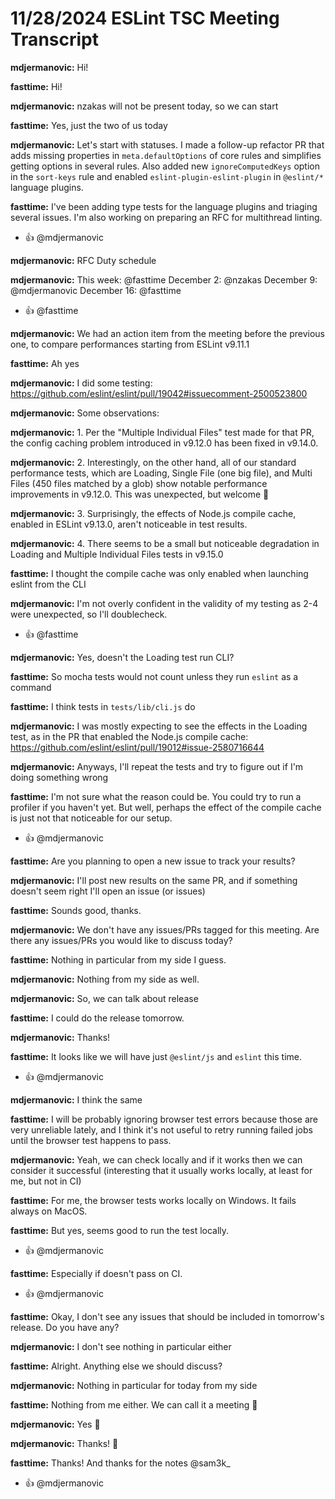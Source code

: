 # 11/28/2024 ESLint TSC Meeting Transcript

**mdjermanovic:** Hi!

**fasttime:** Hi!

**mdjermanovic:** nzakas will not be present today, so we can start

**fasttime:** Yes, just the two of us today

**mdjermanovic:** Let's start with statuses. I made a follow-up refactor PR that adds missing properties in `meta.defaultOptions` of core rules and simplifies getting options in several rules. Also added new `ignoreComputedKeys` option in the `sort-keys` rule and enabled `eslint-plugin-eslint-plugin` in `@eslint/*` language plugins.

**fasttime:** I've been adding type tests for the language plugins and triaging several issues. I'm also working on preparing an RFC for multithread linting.
 * 👍 @mdjermanovic

**mdjermanovic:** RFC Duty schedule

**mdjermanovic:** This week: @fasttime 
December 2: @nzakas 
December 9: @mdjermanovic 
December 16: @fasttime
 * 👍 @fasttime

**mdjermanovic:** We had an action item from the meeting before the previous one, to compare performances starting from ESLint v9.11.1

**fasttime:** Ah yes

**mdjermanovic:** I did some testing: https://github.com/eslint/eslint/pull/19042#issuecomment-2500523800

**mdjermanovic:** Some observations:

**mdjermanovic:** 1. Per the "Multiple Individual Files" test made for that PR, the config caching problem introduced in v9.12.0 has been fixed in v9.14.0.

**mdjermanovic:** 2. Interestingly, on the other hand, all of our standard performance tests, which are Loading, Single File (one big file), and Multi Files (450 files matched by a glob) show notable performance improvements in v9.12.0. This was unexpected, but welcome 🙂

**mdjermanovic:** 3. Surprisingly, the effects of Node.js compile cache, enabled in ESLint v9.13.0, aren't noticeable in test results.

**mdjermanovic:** 4. There seems to be a small but noticeable degradation in Loading and Multiple Individual Files tests in v9.15.0

**fasttime:** I thought the compile cache was only enabled when launching eslint from the CLI

**mdjermanovic:** I'm not overly confident in the validity of my testing as 2-4 were unexpected, so I'll doublecheck.
 * 👍 @fasttime

**mdjermanovic:** Yes, doesn't the Loading test run CLI?

**fasttime:** So mocha tests would not count unless they run `eslint` as a command

**fasttime:** I think tests in `tests/lib/cli.js` do

**mdjermanovic:** I was mostly expecting to see the effects in the Loading test, as in the PR that enabled the Node.js compile cache: https://github.com/eslint/eslint/pull/19012#issue-2580716644

**mdjermanovic:** Anyways, I'll repeat the tests and try to figure out if I'm doing something wrong

**fasttime:** I'm not sure what the reason could be. You could try to run a profiler if you haven't yet. But well, perhaps the effect of the compile cache is just not that noticeable for our setup.
 * 👍 @mdjermanovic

**fasttime:** Are you planning to open a new issue to track your results?

**mdjermanovic:** I'll post  new results on the same PR, and if something doesn't seem right I'll open an issue (or issues)

**fasttime:** Sounds good, thanks.

**mdjermanovic:** We don't have any issues/PRs tagged for this meeting. Are there any issues/PRs you would like to discuss today?

**fasttime:** Nothing in particular from my side I guess.

**mdjermanovic:** Nothing from my side as well.

**mdjermanovic:** So, we can talk about release

**fasttime:** I could do the release tomorrow.

**mdjermanovic:** Thanks!

**fasttime:** It looks like we will have just `@eslint/js` and `eslint` this time.
 * 👍 @mdjermanovic

**mdjermanovic:** I think the same

**fasttime:** I will be probably ignoring browser test errors because those are very unreliable lately, and I think it's not useful to retry running failed jobs until the browser test happens to pass.

**mdjermanovic:** Yeah, we can check locally and if it works then we can consider it successful (interesting that it usually works locally, at least for me, but not in CI)

**fasttime:** For me, the browser tests works locally on Windows. It fails always on MacOS.

**fasttime:** But yes, seems good to run the test locally.
 * 👍 @mdjermanovic

**fasttime:** Especially if doesn't pass on CI.
 * 👍 @mdjermanovic

**fasttime:** Okay, I don't see any issues that should be included in tomorrow's release. Do you have any?

**mdjermanovic:** I don't see nothing in particular either

**fasttime:** Alright. Anything else we should discuss?

**mdjermanovic:** Nothing in particular for today from my side

**fasttime:** Nothing from me either. We can call it a meeting 🙂

**mdjermanovic:** Yes 🙂

**mdjermanovic:** Thanks! 👋

**fasttime:** Thanks! And thanks for the notes @sam3k_
 * 👍 @mdjermanovic
